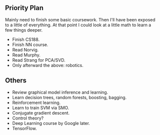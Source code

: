 ## Priority Plan

Mainly need to finish some basic coursework. Then I'll have been
exposed to a little of everything. At that point I could look at a
little math to learn a few things deeper.

* Finish CS188.
* Finish NN course.
* Read Norvig.
* Read Murphy.
* Read Strang for PCA/SVD.
* Only afterward the above: robotics.

## Others

* Review graphical model inference and learning.
* Learn decision trees, random forests, boosting, bagging.
* Reinforcement learning.
* Learn to train SVM via SMO.
* Conjugate gradient descent.
* Control theory?
* Deep Learning course by Google later.
* TensorFlow.
